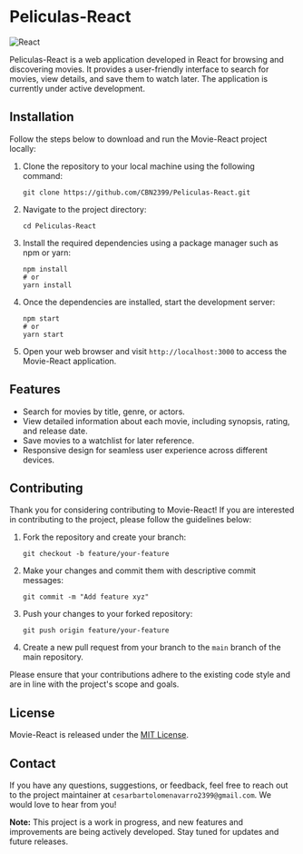 # Peliculas-React

![React](https://img.shields.io/badge/React-18.2.0-blue.svg)

Peliculas-React is a web application developed in React for browsing and discovering movies. It provides a user-friendly interface to search for movies, view details, and save them to watch later. The application is currently under active development.

## Installation

Follow the steps below to download and run the Movie-React project locally:

1. Clone the repository to your local machine using the following command:

   ```
   git clone https://github.com/CBN2399/Peliculas-React.git
   ```

2. Navigate to the project directory:

   ```
   cd Peliculas-React
   ```

3. Install the required dependencies using a package manager such as npm or yarn:

   ```shell
   npm install
   # or
   yarn install
   ```

4. Once the dependencies are installed, start the development server:

   ```shell
   npm start
   # or
   yarn start
   ```

5. Open your web browser and visit `http://localhost:3000` to access the Movie-React application.

## Features

- Search for movies by title, genre, or actors.
- View detailed information about each movie, including synopsis, rating, and release date.
- Save movies to a watchlist for later reference.
- Responsive design for seamless user experience across different devices.

## Contributing

Thank you for considering contributing to Movie-React! If you are interested in contributing to the project, please follow the guidelines below:

1. Fork the repository and create your branch:

   ```
   git checkout -b feature/your-feature
   ```

2. Make your changes and commit them with descriptive commit messages:

   ```
   git commit -m "Add feature xyz"
   ```

3. Push your changes to your forked repository:

   ```
   git push origin feature/your-feature
   ```

4. Create a new pull request from your branch to the `main` branch of the main repository.

Please ensure that your contributions adhere to the existing code style and are in line with the project's scope and goals.

## License

Movie-React is released under the [MIT License](https://opensource.org/licenses/MIT).

## Contact

If you have any questions, suggestions, or feedback, feel free to reach out to the project maintainer at `cesarbartolomenavarro2399@gmail.com`. We would love to hear from you!

**Note:** This project is a work in progress, and new features and improvements are being actively developed. Stay tuned for updates and future releases.
